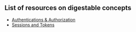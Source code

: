 ## List of resources on digestable concepts

- [Authentications & Authorization]()
- [Sessions and Tokens]()
